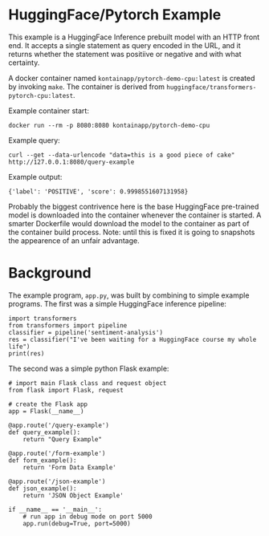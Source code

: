 # HuggingFace/Pytorch Example

This example is a HuggingFace Inference prebuilt model with an HTTP front end. It accepts a single 
statement as query encoded in the URL, and it returns whether the statement was positiive or negative
and with what certainty.

A docker container named `kontainapp/pytorch-demo-cpu:latest` is created by invoking `make`.
The container is derived from `huggingface/transformers-pytorch-cpu:latest`.

Example container start:
```
docker run --rm -p 8080:8080 kontainapp/pytorch-demo-cpu
```

Example query:
```
curl --get --data-urlencode "data=this is a good piece of cake" http://127.0.0.1:8080/query-example
```
Example output:
```
{'label': 'POSITIVE', 'score': 0.9998551607131958}
```

Probably the biggest contrivence here is the base HuggingFace pre-trained model is downloaded
into the container whenever the container is started. A smarter Dockerfile would download the model
to the container as part of the container build process. Note: until this is fixed it is going to
snapshots the appearence of an unfair advantage.

# Background

The example program, `app.py`, was built by combining to simple example programs. The first was a simple
HuggingFace inference pipeline:
```
import transformers
from transformers import pipeline
classifier = pipeline('sentiment-analysis')
res = classifier("I've been waiting for a HuggingFace course my whole life")
print(res)
```

The second was a simple python Flask example:
```
# import main Flask class and request object
from flask import Flask, request

# create the Flask app
app = Flask(__name__)

@app.route('/query-example')
def query_example():
    return "Query Example"

@app.route('/form-example')
def form_example():
    return 'Form Data Example'

@app.route('/json-example')
def json_example():
    return 'JSON Object Example'

if __name__ == '__main__':
    # run app in debug mode on port 5000
    app.run(debug=True, port=5000)
```
